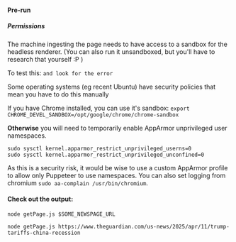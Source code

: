 #### Pre-run

##### Permissions
The machine ingesting the page needs to have access to a sandbox for the headless renderer.
(You can also run it unsandboxed, but you'll have to research that yourself :P )

To test this:
``
and look for the error
`` 

Some operating systems (eg recent Ubuntu) have security policies that mean you have to do this manually

If you have Chrome installed, you can use it's sandbox:
`export CHROME_DEVEL_SANDBOX=/opt/google/chrome/chrome-sandbox`

**Otherwise** you will need to temporarily enable AppArmor unprivileged user namespaces.

```
sudo sysctl kernel.apparmor_restrict_unprivileged_userns=0
sudo sysctl kernel.apparmor_restrict_unprivileged_unconfined=0
```
As this is a security risk, it would be wise to use a custom AppArmor profile to allow only Puppeteer to use namespaces.
You can also set logging from chromium `sudo aa-complain /usr/bin/chromium`.


#### Check out the output:

```
node getPage.js $SOME_NEWSPAGE_URL 

```
```
node getPage.js https://www.theguardian.com/us-news/2025/apr/11/trump-tariffs-china-recession 

```


